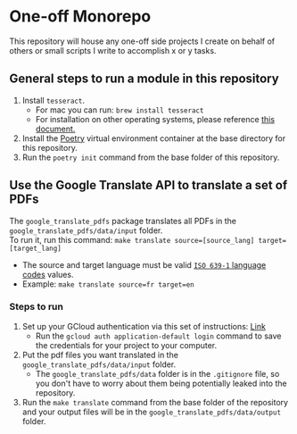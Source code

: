 # One-off Monorepo

This repository will house any one-off side projects I create on behalf of others or small scripts I write to accomplish x or y tasks.

## General steps to run a module in this repository
1. Install `tesseract`.
   - For mac you can run: `brew install tesseract`
   - For installation on other operating systems, please reference [this document.](https://tesseract-ocr.github.io/tessdoc/Installation.html)
2. Install the [Poetry](https://github.com/python-poetry/poetry) virtual environment container at the base directory for this repository.
3. Run the `poetry init` command from the base folder of this repository.

## Use the Google Translate API to translate a set of PDFs
The `google_translate_pdfs` package translates all PDFs in the `google_translate_pdfs/data/input` folder.\
To run it, run this command: `make translate source=[source_lang] target=[target_lang]`
   - The source and target language must be valid [`ISO 639-1` language codes](https://www.loc.gov/standards/iso639-2/php/code_list.php) values.
   - Example: `make translate source=fr target=en`

### Steps to run
1. Set up your GCloud authentication via this set of instructions: [Link](https://codelabs.developers.google.com/codelabs/cloud-translation-python3#0)
   - Run the `gcloud auth application-default login` command to save the credentials for your project to your computer.
2. Put the pdf files you want translated in the `google_translate_pdfs/data/input` folder.
   - The `google_translate_pdfs/data` folder is in the `.gitignore` file, so you don't have to worry about them being potentially leaked into the repository.
3. Run the `make translate` command from the base folder of the repository and your output files will be in the `google_translate_pdfs/data/output` folder.
